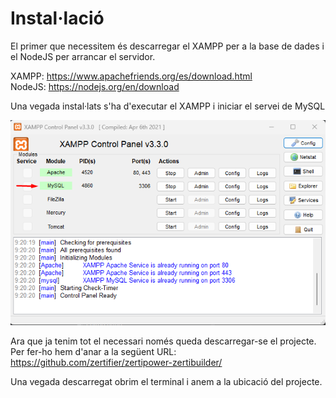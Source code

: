 # Instal·lació

El primer que necessitem és descarregar el XAMPP per a la base de dades i el NodeJS per arrancar el servidor.

XAMPP: https://www.apachefriends.org/es/download.html 
\
NodeJS: https://nodejs.org/en/download


Una vegada instal·lats s'ha d'executar el XAMPP i iniciar el servei de MySQL

![xampp.png](../assets/img/xampp.png)


Ara que ja tenim tot el necessari només queda descarregar-se el projecte.\
Per fer-ho hem d'anar a la següent URL:
https://github.com/zertifier/zertipower-zertibuilder/


Una vegada descarregat obrim el terminal i anem a la ubicació del projecte.